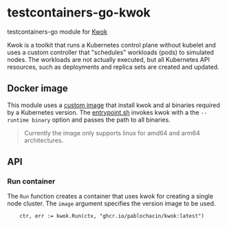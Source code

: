 # testcontainers-go-kwok
testcontainers-go module for [Kwok](https://kwok.sigs.k8s.io/)

Kwok is a toolkit that runs a Kubernetes control plane without kubelet and uses a custom controller that "schedules" workloads (pods) to simulated nodes. The workloads are not actually executed, but all Kubernetes API resources, such as deployments and replica sets are created and updated.

## Docker image

This module uses a [custom image](Dockerfile) that install kwok and al binaries required by a Kubernetes version.
The [entrypoint.sh](entrypoint.sh) invokes kwok with a the `--runtime binary` option and passes the path to all binaries.

> Currently the image only supports linux for amd64 and arm64 architectures.

## API

### Run container

The `Run` function creates a container that uses kwok for creating a single node cluster.
The `image` argument specifies the version image to be used.

```golang
	ctr, err := kwok.Run(ctx, "ghcr.io/pablochacin/kwok:latest")
```